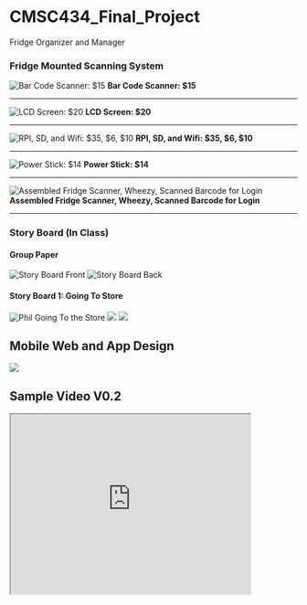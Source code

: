 # CMSC434_Final_Project
Fridge Organizer and Manager

### Fridge Mounted Scanning System
![Bar Code Scanner: $15](http://i.imgur.com/nIQCDfR.jpg)
**Bar Code Scanner: $15**
***
![LCD Screen: $20](http://i.imgur.com/7l0x11q.jpg)
**LCD Screen: $20**
***
![RPI, SD, and Wifi: $35, $6, $10](http://i.imgur.com/ScXTOGF.jpg)
**RPI, SD, and Wifi: $35, $6, $10**
***
![Power Stick: $14](http://i.imgur.com/IeEl910.jpg)
**Power Stick: $14**
***
![Assembled Fridge Scanner, Wheezy, Scanned Barcode for Login](http://i.imgur.com/NJmx3fp.jpg)
**Assembled Fridge Scanner, Wheezy, Scanned Barcode for Login**
***

### Story Board (In Class)

#### Group Paper
![Story Board Front](http://i.imgur.com/rzmRmHh.jpg)
![Story Board Back](http://i.imgur.com/PmEDFyT.jpg)

#### Story Board 1: Going To Store
![Phil Going To the Store](http://i.imgur.com/8XoaqB6.png)
![](http://i.imgur.com/hw0Zl8w.png)
![](http://i.imgur.com/S0j9PwL.png)


## Mobile Web and App Design 
![](https://lh3.googleusercontent.com/-0l7-0swUz-o/VRuRZAl8QiI/AAAAAAAAIpU/PYqsNZqax0o/w509-h904-no/20150401_023408.jpg)

## Sample Video V0.2
<iframe width="420" height="315"
src="https://www.youtube.com/watch?v=P5k0soXXqAY">
</iframe>
